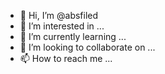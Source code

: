 - 👋 Hi, I’m @absfiled
- 👀 I’m interested in ...
- 🌱 I’m currently learning ...
- 💞️ I’m looking to collaborate on ...
- 📫 How to reach me ...

<!---
absfiled/absfiled is a ✨ special ✨ repository because its `README.md` (this file) appears on your GitHub profile.
You can click the Preview link to take a look at your changes.
--->
